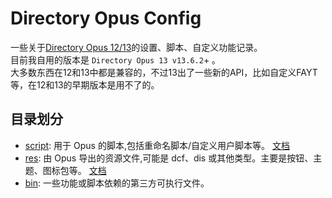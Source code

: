 # Directory Opus Config

一些关于[Directory Opus 12/13](https://www.gpsoft.com.au/index.html)的设置、脚本、自定义功能记录。  
目前我自用的版本是 `Directory Opus 13 v13.6.2`+ 。  
大多数东西在12和13中都是兼容的，不过13出了一些新的API，比如自定义FAYT等，在12和13的早期版本是用不了的。  

## 目录划分

- [script](/script/): 用于 Opus 的脚本,包括重命名脚本/自定义用户脚本等。 [文档](/script/README.md)
- [res](/res/): 由 Opus 导出的资源文件,可能是 dcf、dis 或其他类型。主要是按钮、主题、图标包等。 [文档](/res/README.md)
- [bin](/bin/): 一些功能或脚本依赖的第三方可执行文件。
